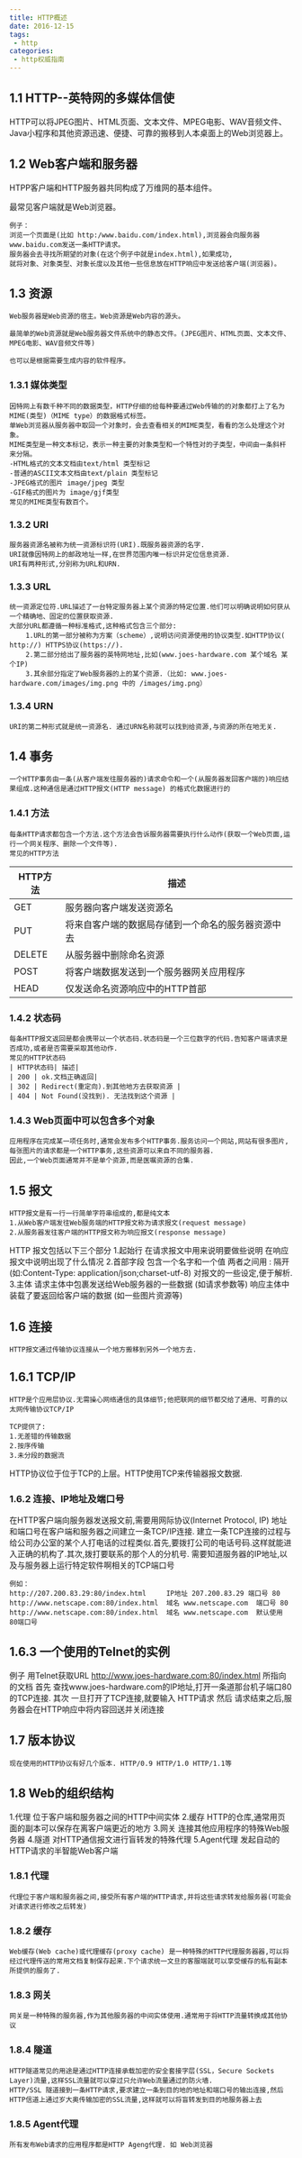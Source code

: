 ```yaml
---
title: HTTP概述
date: 2016-12-15
tags:
 - http
categories: 
 - http权威指南
---
```

## 1.1 HTTP--英特网的多媒体信使

HTTP可以将JPEG图片、HTML页面、文本文件、MPEG电影、WAV音频文件、Java小程序和其他资源迅速、便捷、可靠的搬移到人本桌面上的Web浏览器上。

## 1.2 Web客户端和服务器
HTPP客户端和HTTP服务器共同构成了万维网的基本组件。

最常见客户端就是Web浏览器。

    例子：
    浏览一个页面是(比如 http:/www.baidu.com/index.html),浏览器会向服务器www.baidu.com发送一条HTTP请求。
    服务器会去寻找所期望的对象(在这个例子中就是index.html),如果成功,
    就将对象、对象类型、对象长度以及其他一些信息放在HTTP响应中发送给客户端(浏览器)。
## 1.3 资源
    Web服务器是Web资源的宿主。Web资源是Web内容的源头。

    最简单的Web资源就是Web服务器文件系统中的静态文件。(JPEG图片、HTML页面、文本文件、MPEG电影、WAV音频文件等)
    
    也可以是根据需要生成内容的软件程序。
### 1.3.1 媒体类型
    因特网上有数千种不同的数据类型，HTTP仔细的给每种要通过Web传输的的对象都打上了名为MIME(类型)（MIME type）的数据格式标签。
    单Web浏览器从服务器中取回一个对象时，会去查看相关的MIME类型，看看的怎么处理这个对象。
    MIME类型是一种文本标记，表示一种主要的对象类型和一个特性对的子类型，中间由一条斜杆来分隔。
    -HTML格式的文本文档由text/html 类型标记
    -普通的ASCII文本文档由text/plain 类型标记
    -JPEG格式的图片 image/jpeg 类型
    -GIF格式的图片为 image/gjf类型
    常见的MIME类型有数百个。
### 1.3.2 URI
    服务器资源名被称为统一资源标识符(URI).既服务器资源的名字.
    URI就像因特网上的邮政地址一样,在世界范围内唯一标识并定位信息资源.
    URI有两种形式,分别称为URL和URN.
### 1.3.3 URL
    统一资源定位符.URL描述了一台特定服务器上某个资源的特定位置.他们可以明确说明如何获从一个精确地、固定的位置获取资源.
    大部分URL都遵循一种标准格式,这种格式包含三个部分:
        1.URL的第一部分被称为方案（scheme）,说明访问资源使用的协议类型.如HTTP协议( http://) HTTPS协议(https://).
        2.第二部分给出了服务器的英特网地址,比如(www.joes-hardware.com 某个域名 某个IP)
        3.其余部分指定了Web服务器的上的某个资源.（比如: www.joes-hardware.com/images/img.png 中的 /images/img.png）
### 1.3.4 URN
    URI的第二种形式就是统一资源名. 通过URN名称就可以找到给资源,与资源的所在地无关.
## 1.4 事务
    一个HTTP事务由一条(从客户端发往服务器的)请求命令和一个(从服务器发回客户端的)响应结果组成.这种通信是通过HTTP报文(HTTP message) 的格式化数据进行的
### 1.4.1 方法
    每条HTTP请求都包含一个方法.这个方法会告诉服务器需要执行什么动作(获取一个Web页面,运行一个网关程序、删除一个文件等).
    常见的HTTP方法
|  HTTP方法   | 描述  |
|  ----  | ----                        |
| GET    | 服务器向客户端发送资源名      |
| PUT   | 将来自客户端的数据局存储到一个命名的服务器资源中去|
| DELETE | 从服务器中删除命名资源|
| POST |  将客户端数据发送到一个服务器网关应用程序|
| HEAD| 仅发送命名资源响应中的HTTP首部|
### 1.4.2 状态码
    每条HTTP报文返回是都会携带以一个状态码.状态码是一个三位数字的代码.告知客户端请求是否成功,或者是否需要采取其他动作.
    常见的HTTP状态码
    | HTTP状态码| 描述|
    | 200 | ok.文档正确返回|
    | 302 | Redirect(重定向).到其他地方去获取资源 |
    | 404 | Not Found(没找到). 无法找到这个资源 |
### 1.4.3 Web页面中可以包含多个对象
    应用程序在完成某一项任务时,通常会发布多个HTTP事务.服务访问一个网站,网站有很多图片,每张图片的请求都是一个HTTP事务,这些资源可以来自不同的服务器.
    因此,一个Web页面通常并不是单个资源,而是医嘱资源的合集.
## 1.5 报文 
    HTTP报文是有一行一行简单字符串组成的,都是纯文本
    1.从Web客户端发往Web服务端的HTTP报文称为请求报文(request message)
    2.从服务器发往客户端的HTTP报文称为响应报文(response message)
HTTP 报文包括以下三个部分
1.起始行     在请求报文中用来说明要做些说明 在响应报文中说明出现了什么情况
2.首部字段   包含一个名字和一个值 两者之间用 : 隔开 (如:Content-Type: application/json;charset-utf-8) 对报文的一些设定,便于解析.
3.主体       请求主体中包裹发送给Web服务器的一些数据 (如请求参数等)  响应主体中装载了要返回给客户端的数据 (如一些图片资源等)
## 1.6 连接
    HTTP报文通过传输协议连接从一个地方搬移到另外一个地方去.
## 1.6.1 TCP/IP

    HTTP是个应用层协议.无需操心网络通信的具体细节;他把联网的细节都交给了通用、可靠的以太网传输协议TCP/IP

    TCP提供了:
    1.无差错的传输数据
    2.按序传输
    3.未分段的数据流

HTTP协议位于位于TCP的上层。HTTP使用TCP来传输器报文数据.
### 1.6.2 连接、IP地址及端口号
在HTTP客户端向服务器发送报文前,需要用网际协议(Internet Protocol, IP) 地址和端口号在客户端和服务器之间建立一条TCP/IP连接.
建立一条TCP连接的过程与给公司办公室的某个人打电话的过程类似.首先,要拨打公司的电话号码.这样就能进入正确的机构了.其次,拨打要联系的那个人的分机号.
    需要知道服务器的IP地址,以及与服务器上运行特定软件啊相关的TCP端口号

    例如：
    http://207.200.83.29:80/index.html     IP地址 207.200.83.29 端口号 80
    http://www.netscape.com:80/index.html  域名 www.netscape.com  端口号 80
    http://www.netscape.com:80/index.html  域名 www.netscape.com  默认使用 80端口号

## 1.6.3 一个使用的Telnet的实例
 例子  用Telnet获取URL http://www.joes-hardware.com:80/index.html 所指向的文档
    首先 查找www.joes-hardware.com的IP地址,打开一条道那台机子端口80的TCP连接. 
    其次 一旦打开了TCP连接,就要输入 HTTP请求
    然后 请求结束之后,服务器会在HTTP响应中将内容回送并关闭连接
## 1.7  版本协议
    现在使用的HTTP协议有好几个版本. HTTP/0.9 HTTP/1.0 HTTP/1.1等
## 1.8 Web的组织结构
1.代理 位于客户端和服务器之间的HTTP中间实体
2.缓存 HTTP的仓库,通常用页面的副本可以保存在离客户端更近的地方
3.网关 连接其他应用程序的特殊Web服务器
4.隧道 对HTTP通信报文进行盲转发的特殊代理
5.Agent代理 发起自动的HTTP请求的半智能Web客户端

### 1.8.1 代理
    代理位于客户端和服务器之间,接受所有客户端的HTTP请求,并将这些请求转发给服务器(可能会对请求进行修改之后转发)
### 1.8.2 缓存
    Web缓存(Web cache)或代理缓存(proxy cache) 是一种特殊的HTTP代理服务器器,可以将经过代理传送的常用文档复制保存起来.下个请求统一文旦的客服端就可以享受缓存的私有副本所提供的服务了.
### 1.8.3 网关
    网关是一种特殊的服务器,作为其他服务器的中间实体使用.通常用于将HTTP流量转换成其他协议
### 1.8.4 隧道
    HTTP隧道常见的用途是通过HTTP连接承载加密的安全套接字层(SSL，Secure Sockets Layer)流量,这样SSL流量就可以穿过只允许Web流量通过的防火墙.
    HTTP/SSL 隧道接到一条HTTP请求,要求建立一条到目的地的地址和端口号的输出连接,然后HTTP信道上通过岁大奥传输加密的SSL流量,这样就可以将盲转发到目的地服务器上去
### 1.8.5 Agent代理
    所有发布Web请求的应用程序都是HTTP Ageng代理. 如 Web浏览器
